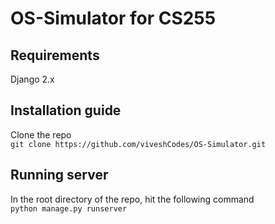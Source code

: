 # OS-Simulator for CS255

## Requirements
Django 2.x

## Installation guide
Clone the repo <br>
``` git clone https://github.com/viveshCodes/OS-Simulator.git ```
## Running server 
In the root directory of the repo, hit the following command <br>
``` python manage.py runserver ```
